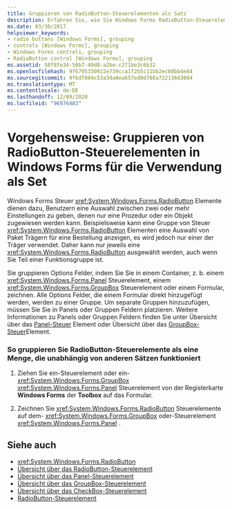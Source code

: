 ```yaml
---
title: Gruppieren von RadioButton-Steuerelementen als Satz
description: Erfahren Sie, wie Sie Windows Forms RadioButton-Steuerelemente gruppieren, um unabhängig von anderen Sätzen zu funktionieren.
ms.date: 03/30/2017
helpviewer_keywords:
- radio buttons [Windows Forms], grouping
- controls [Windows Forms], grouping
- Windows Forms controls, grouping
- RadioButton control [Windows Forms], grouping
ms.assetid: 58f8fe34-50b7-49d8-a2be-c271be3c6b32
ms.openlocfilehash: 9f6795330922e739cca1f2b5c11bb2ec68bb4e84
ms.sourcegitcommit: 9f6df084c53a3da0ea657ed0d708a72213683084
ms.translationtype: MT
ms.contentlocale: de-DE
ms.lasthandoff: 12/09/2020
ms.locfileid: "96976483"
---
```

# <a name="how-to-group-windows-forms-radiobutton-controls-to-function-as-a-set"></a>Vorgehensweise: Gruppieren von RadioButton-Steuerelementen in Windows Forms für die Verwendung als Set
Windows Forms Steuer <xref:System.Windows.Forms.RadioButton> Elemente dienen dazu, Benutzern eine Auswahl zwischen zwei oder mehr Einstellungen zu geben, denen nur eine Prozedur oder ein Objekt zugewiesen werden kann. Beispielsweise kann eine Gruppe von Steuer <xref:System.Windows.Forms.RadioButton> Elementen eine Auswahl von Paket Trägern für eine Bestellung anzeigen, es wird jedoch nur einer der Träger verwendet. Daher kann nur jeweils eine <xref:System.Windows.Forms.RadioButton> ausgewählt werden, auch wenn Sie Teil einer Funktionsgruppe ist.  
  
 Sie gruppieren Options Felder, indem Sie Sie in einem Container, z. b. einem <xref:System.Windows.Forms.Panel> Steuerelement, einem <xref:System.Windows.Forms.GroupBox> Steuerelement oder einem Formular, zeichnen. Alle Options Felder, die einem Formular direkt hinzugefügt werden, werden zu einer Gruppe. Um separate Gruppen hinzuzufügen, müssen Sie Sie in Panels oder Gruppen Feldern platzieren. Weitere Informationen zu Panels oder Gruppen Feldern finden Sie unter Übersicht über das [Panel-Steuer](panel-control-overview-windows-forms.md) Element oder Übersicht über das [GroupBox-Steuer](groupbox-control-overview-windows-forms.md)Element.  
  
### <a name="to-group-radiobutton-controls-as-a-set-to-function-independently-of-other-sets"></a>So gruppieren Sie RadioButton-Steuerelemente als eine Menge, die unabhängig von anderen Sätzen funktioniert  
  
1. Ziehen Sie ein-Steuerelement oder ein- <xref:System.Windows.Forms.GroupBox> <xref:System.Windows.Forms.Panel> Steuerelement von der Registerkarte **Windows Forms** der **Toolbox** auf das Formular.  
  
2. Zeichnen Sie <xref:System.Windows.Forms.RadioButton> Steuerelemente auf dem- <xref:System.Windows.Forms.GroupBox> oder-Steuerelement <xref:System.Windows.Forms.Panel> .  
  
## <a name="see-also"></a>Siehe auch

- <xref:System.Windows.Forms.RadioButton>
- [Übersicht über das RadioButton-Steuerelement](radiobutton-control-overview-windows-forms.md)
- [Übersicht über das Panel-Steuerelement](panel-control-overview-windows-forms.md)
- [Übersicht über das GroupBox-Steuerelement](groupbox-control-overview-windows-forms.md)
- [Übersicht über das CheckBox-Steuerelement](checkbox-control-overview-windows-forms.md)
- [RadioButton-Steuerelement](radiobutton-control-windows-forms.md)
